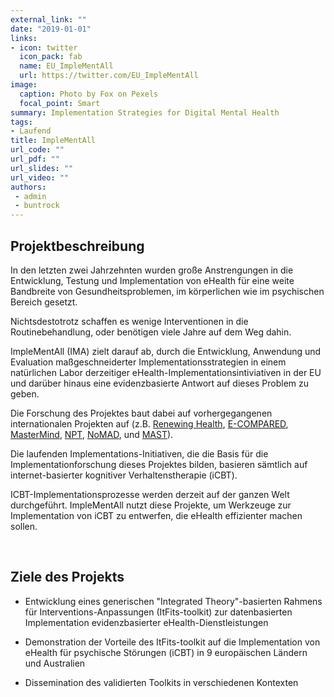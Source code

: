 ```yaml
---
external_link: ""
date: "2019-01-01"
links:
- icon: twitter
  icon_pack: fab
  name: EU_ImpleMentAll
  url: https://twitter.com/EU_ImpleMentAll
image:
  caption: Photo by Fox on Pexels
  focal_point: Smart
summary: Implementation Strategies for Digital Mental Health
tags:
- Laufend
title: ImpleMentAll
url_code: ""
url_pdf: ""
url_slides: ""
url_video: ""
authors:
 - admin
 - buntrock
---
```


## Projektbeschreibung

In den letzten zwei Jahrzehnten wurden große Anstrengungen in die Entwicklung, Testung und Implementation von eHealth für eine weite Bandbreite von Gesundheitsproblemen, im körperlichen wie im psychischen Bereich gesetzt.

Nichtsdestotrotz schaffen es wenige Interventionen in die Routinebehandlung, oder benötigen viele Jahre auf dem Weg dahin.

ImpleMentAll (IMA) zielt darauf ab, durch die Entwicklung, Anwendung und Evaluation maßgeschneiderter Implementationsstrategien in einem natürlichen Labor derzeitiger eHealth-Implementationsintiviativen in der EU und darüber hinaus eine evidenzbasierte Antwort auf dieses Problem zu geben.

Die Forschung des Projektes baut dabei auf vorhergegangenen internationalen Projekten auf (z.B. [Renewing Health](https://renewinghealth.eu/), [E-COMPARED](https://www.e-compared.eu/), [MasterMind](https://mastermind-project.eu/), [NPT](https://www.implementall.eu/16-npt.html), [NoMAD](https://www.implementall.eu/17-nomad.html), und [MAST](https://www.implementall.eu/18-mast.html)).

Die laufenden Implementations-Initiativen, die die Basis für die Implementationforschung dieses Projektes bilden, basieren sämtlich auf internet-basierter kognitiver Verhaltenstherapie (iCBT).

ICBT-Implementationsprozesse werden derzeit auf der ganzen Welt durchgeführt. ImpleMentAll nutzt diese Projekte, um Werkzeuge zur Implementation von iCBT zu entwerfen, die eHealth effizienter machen sollen.


&nbsp;

## Ziele des Projekts

* Entwicklung eines generischen "Integrated Theory"-basierten Rahmens für Interventions-Anpassungen (ItFits-toolkit) zur datenbasierten Implementation evidenzbasierter eHealth-Dienstleistungen

* Demonstration der Vorteile des ItFits-toolkit auf die Implementation von eHealth für psychische Störungen (iCBT) in 9 europäischen Ländern und Australien

* Dissemination des validierten Toolkits in verschiedenen Kontexten
